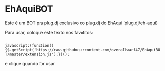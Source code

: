 # EhAquiBOT

Este é um BOT pra plug.dj exclusivo do plug.dj do EhAqui (plug.dj/eh-aqui)

Para usar, coloque este texto nos favotitos:

<code>
javascript:(function(){$.getScript('https://raw.githubusercontent.com/overallwarf47/EhAquiBOT/master/extension.js');})();
</code>

e clique quando for usar

